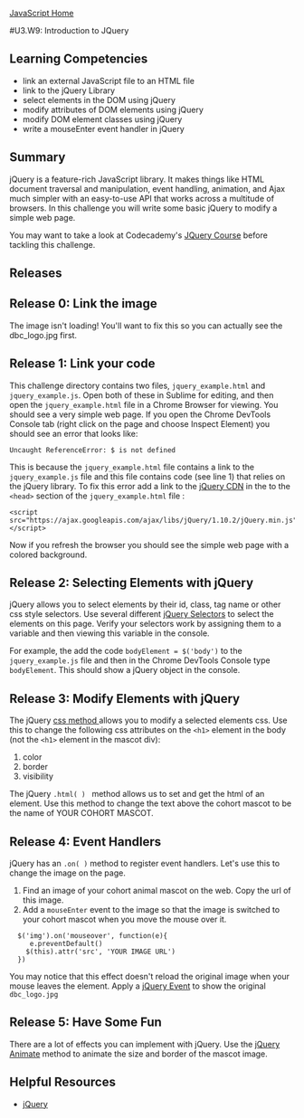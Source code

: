 [JavaScript Home](../)

#U3.W9: Introduction to JQuery

## Learning Competencies
- link an external JavaScript file to an HTML file
- link to the jQuery Library
- select elements in the DOM using jQuery
- modify attributes of DOM elements using jQuery
- modify DOM element classes using jQuery
- write a mouseEnter event handler in jQuery

## Summary
jQuery is a feature-rich JavaScript library. It makes things like HTML document traversal and manipulation, event handling, animation, and Ajax much simpler with an easy-to-use API that works across a multitude of browsers. In this challenge you will write some basic jQuery to modify a simple web page.

You may want to take a look at Codecademy's [JQuery Course](http://www.codecademy.com/en/tracks/jQuery) before tackling this challenge.


## Releases

## Release 0: Link the image
The image isn't loading! You'll want to fix this so you can actually see the dbc_logo.jpg first.

## Release 1: Link your code
This challenge directory contains two files, `jquery_example.html` and `jquery_example.js`.  Open both of these in Sublime for editing, and then open the  `jquery_example.html`  file in a Chrome Browser for viewing.  You should see a very simple web page.  If you open the Chrome DevTools Console tab (right click on the page and choose Inspect Element) you should see an error that looks like:

```
Uncaught ReferenceError: $ is not defined
```

This is because the `jquery_example.html` file contains a link to the `jquery_example.js` file and this file contains code (see line 1) that relies on the jQuery library.  To fix this error add a link to the [jQuery CDN](https://developers.google.com/speed/libraries/devguide#jQuery) in the to the `<head>` section of the  `jquery_example.html` file :

```
<script src="https://ajax.googleapis.com/ajax/libs/jQuery/1.10.2/jQuery.min.js"></script>

```
Now if you refresh the browser you should see the simple web page with a colored background.

## Release 2: Selecting Elements with jQuery
jQuery allows you to select elements by their id, class, tag name or other css style selectors.  Use several different [jQuery Selectors](http://api.jQuery.com/category/selectors/) to select the elements on this page.  Verify your selectors work by assigning them to a variable and then viewing this variable in the console.

For example, the add the code `bodyElement = $('body')` to the `jquery_example.js` file and then in the Chrome DevTools Console type `bodyElement`.  This should show a jQuery object in the console.

## Release 3: Modify Elements with jQuery
The jQuery [css method ]( http://api.jQuery.com/css/) allows you to modify a selected elements css.  Use this to change the following css attributes on the `<h1>` element in the body (not the `<h1>` element in the mascot div):

1. color
2. border
3. visibility

The jQuery `.html( ) ` method allows us to set and get the html of an element.  Use this method to change the text above the cohort mascot to be the name of YOUR COHORT MASCOT.

## Release 4: Event Handlers
jQuery has an `.on( )` method to register event handlers.  Let's use this to change the image on the page.

1. Find an image of your cohort animal mascot on the web. Copy the url of this image.
2. Add a `mouseEnter` event to the image so that the image is switched to your cohort mascot when you move the mouse over it.

```
  $('img').on('mouseover', function(e){
     e.preventDefault()
    $(this).attr('src', 'YOUR IMAGE URL')
  })
```

You may notice that this effect doesn't reload the original image when your mouse leaves the element.  Apply a [jQuery Event](http://api.jQuery.com/category/events/) to show the original `dbc_logo.jpg`

## Release 5: Have Some Fun
There are a lot of effects you can implement with jQuery.  Use the [jQuery Animate](http://api.jQuery.com/animate/) method to animate the size and border of the mascot image.

## Helpful Resources
* [jQuery](http://jQuery.com/ )
